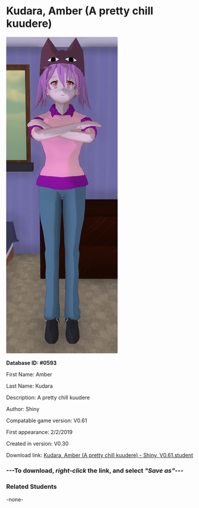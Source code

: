 # Kudara, Amber (A pretty chill kuudere)

<img src="../../Files/Images/Kudara, Amber (A pretty chill kuudere).png" title="Kudara, Amber (A pretty chill kuudere) - Shiny, V0.61">

**Database ID: #0593**

First Name: Amber

Last Name: Kudara

Description: A pretty chill kuudere

Author: Shiny

Compatable game version: V0.61

First appearance: 2/2/2019

Created in version: V0.30

Download link: <a href="https://raw.githubusercontent.com/Arbiter1223/Daigaku-Gurashi-Custom-Students/master/Files/Student%20Files/Kudara%2C%20Amber%20(A%20pretty%20chill%20kuudere)%20-%20Shiny%2C%20V0.61.student">Kudara, Amber (A pretty chill kuudere) - Shiny, V0.61.student</a>

### ---**To download, _right-click_ the link, and select _"Save as"_**---

### Related Students

-none-
